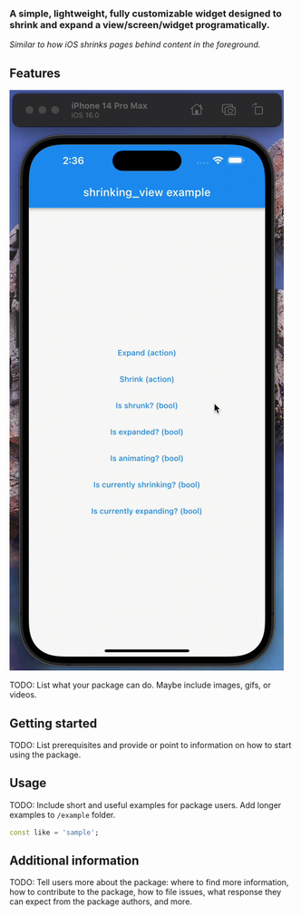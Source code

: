 ### A simple, lightweight, fully customizable widget designed to shrink and expand a view/screen/widget programatically.

_Similar to how iOS shrinks pages behind content in the foreground._

## Features

![Demo](resources/demo1.gif)

TODO: List what your package can do. Maybe include images, gifs, or videos.

## Getting started

TODO: List prerequisites and provide or point to information on how to
start using the package.

## Usage

TODO: Include short and useful examples for package users. Add longer examples
to `/example` folder.

```dart
const like = 'sample';
```

## Additional information

TODO: Tell users more about the package: where to find more information, how to
contribute to the package, how to file issues, what response they can expect
from the package authors, and more.
